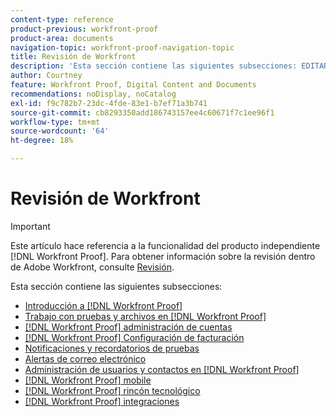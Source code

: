 ```yaml
---
content-type: reference
product-previous: workfront-proof
product-area: documents
navigation-topic: workfront-proof-navigation-topic
title: Revisión de Workfront
description: 'Esta sección contiene las siguientes subsecciones: EDITAR.'
author: Courtney
feature: Workfront Proof, Digital Content and Documents
recommendations: noDisplay, noCatalog
exl-id: f9c782b7-23dc-4fde-83e1-b7ef71a3b741
source-git-commit: cb8293350add186743157ee4c60671f7c1ee96f1
workflow-type: tm+mt
source-wordcount: '64'
ht-degree: 18%

---
```


# Revisión de Workfront

>[!IMPORTANT]
>
>Este artículo hace referencia a la funcionalidad del producto independiente [!DNL Workfront Proof]. Para obtener información sobre la revisión dentro de Adobe Workfront, consulte [Revisión](../review-and-approve-work/proofing/proofing.md).

Esta sección contiene las siguientes subsecciones:

* [Introducción a [!DNL Workfront Proof]](../workfront-proof/wp-getstarted/getting-started-with-workfront-proof.md)
* [Trabajo con pruebas y archivos en [!DNL Workfront Proof]](../workfront-proof/wp-work-proofsfiles/wp-work-proofs-files.md)
* [[!DNL Workfront Proof] administración de cuentas](../workfront-proof/wp-acct-admin/wp-account-admin.md)
* [[!DNL Workfront Proof] Configuración de facturación](../workfront-proof/wp-billingsettings/wp-billing-settings.md)
* [Notificaciones y recordatorios de pruebas](../workfront-proof/wp-emailsntfctns/wp-emails-and-notifications.md)
* [Alertas de correo electrónico](../workfront-proof/wp-emailsntfctns/email-alerts/email-alerts.md)
* [Administración de usuarios y contactos en [!DNL Workfront Proof]](../workfront-proof/wp-mnguserscontacts/manage-user-contacts.md)
* [[!DNL Workfront Proof] mobile](../workfront-proof/wp-mobile/wp-mobile.md)
* [[!DNL Workfront Proof] rincón tecnológico](../workfront-proof/wp-tech-corner/tech-corner.md)
* [[!DNL Workfront Proof] integraciones](../workfront-proof/wp-integrations/wp-integrations.md)
